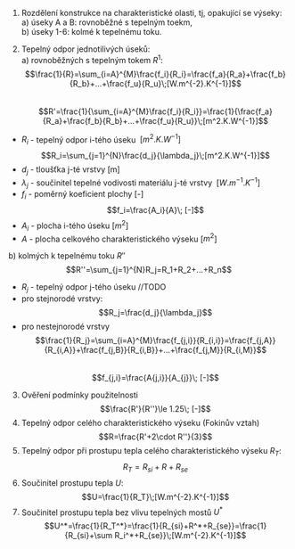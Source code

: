 1. Rozdělení konstrukce na charakteristické olasti, tj, opakující se výseky:  
a) úseky A a B: rovnoběžné s tepelným toekm,  
b) úseky 1-6: kolmé k tepelnému toku.  
  
2. Tepelný odpor jednotilivých úseků:  
a) rovnoběžných s tepelným tokem $R^1$:  
$$\frac{1}{R}=\sum_{i=A}^{M}\frac{f_i}{R_i}=\frac{f_a}{R_a}+\frac{f_b}{R_b}+...+\frac{f_u}{R_u}\;[W.m^{-2}.K^{-1}]$$  
$$R'=\frac{1}{\sum_{i=A}^{M}\frac{f_i}{R_i}}=\frac{1}{\frac{f_a}{R_a}+\frac{f_b}{R_b}+...+\frac{f_u}{R_u}}\;[m^2.K.W^{-1}]$$  
- $R_i$ - tepelný odpor i-tého úseku $\;[m^2.K.W^{-1}]$
$$R_i=\sum_{j=1}^{N}\frac{d_j}{\lambda_j}\;[m^2.K.W^{-1}]$$  
- $d_j$ - tloušťka j-té vrstvy \[m]  
- $\lambda_j$ - součinitel tepelné vodivosti materiálu j-té vrstvy $\;[W.m^{-1}.K^{-1}]$
- $f_i$ - poměrný koeficient plochy \[-]  
$$f_i=\frac{A_i}{A}\; [-]$$  
- $A_i$ - plocha i-tého úseku \[$m^2$]  
- $A$ - plocha celkového charakteristického výseku \[$m^2$]  
  
b) kolmých k tepelnému toku $R''$  
$$R''=\sum_{j=1}^{N}R_j=R_1+R_2+...+R_n$$  
  
- $R_j$ - tepelný odpor j-tého úseku //TODO  
- pro stejnorodé vrstvy:  
$$R_j=\frac{d_j}{\lambda_j}$$  
- pro nestejnorodé vrstvy  
$$\frac{1}{R_j}=\sum_{i=A}^{M}\frac{f_{j,i}}{R_{i,i}}=\frac{f_{j,A}}{R_{i,A}}+\frac{f_{j,B}}{R_{i,B}}+...+\frac{f_{j,M}}{R_{i,M}}$$  
$$f_{j,i}=\frac{A{j,i}}{A_{j}}\; [-]$$  
  
3. Ověření podmínky použitelnosti  
$$\frac{R'}{R''}\le 1.25\; [-]$$
4. Tepelný odpor celého charakteristického výseku (Fokinův vztah)  
$$R=\frac{R'+2\cdot R''}{3}$$  
5. Tepelný odpor při prostupu tepla celého charakteristického výseku $R_T$:
$$R_T=R_{si}+R+R_{se}$$
6. Součinitel prostupu tepla $U$:
$$U=\frac{1}{R_T}\;[W.m^{-2}.K^{-1}]$$
7. Součinitel prostupu tepla bez vlivu tepelných mostů $U^*$
$$U^*=\frac{1}{R_T^*}=\frac{1}{R_{si}+R^*+R_{se}}=\frac{1}{R_{si}+\sum R_i^*+R_{se}}\;[W.m^{-2}.K^{-1}]$$